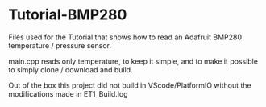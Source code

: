 # Tutorial-BMP280
Files used for the Tutorial that shows how to read an Adafruit BMP280 temperature / pressure sensor.

main.cpp reads only temperature, to keep it simple, and to make it possible to simply clone / download and build.

Out of the box this project did not build in VScode/PlatformIO without the modifications made in ET1_Build.log
